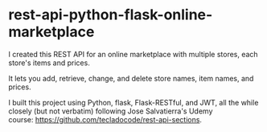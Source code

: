 # rest-api-python-flask-online-marketplace

I created this REST API for an online marketplace with multiple stores, each store's items and prices.

It lets you add, retrieve, change, and delete store names, item names, and prices.

I built this project using Python, flask, Flask-RESTful, and JWT, all the while closely (but not verbatim) following Jose Salvatierra's Udemy course: https://github.com/tecladocode/rest-api-sections.
